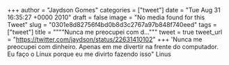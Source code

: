 
+++
author = "Jaydson Gomes"
categories = ["tweet"]
date = "Tue Aug 31 16:35:27 +0000 2010"
draft = false
image = "No media found for this Tweet"
slug = "0301e8d82756f4bd0b8d3c2767a97b848f740eed"
tags = ["tweet"]
title = """"Nunca me preocupei com d..."""
tweet = true
tweet_url = "https://twitter.com/jaydson/status/22631410102"
+++
'Nunca me preocupei com dinheiro. Apenas em me divertir na frente do computador. Eu faço o Linux porque eu me divirto fazendo isso" Linus
